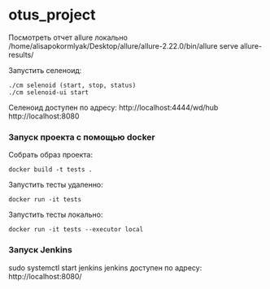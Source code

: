 # otus_project

Посмотреть отчет allure локально  
/home/alisapokormlyak/Desktop/allure/allure-2.22.0/bin/allure serve allure-results/

Запустить селеноид: 
```commandline
./cm selenoid (start, stop, status)
./cm selenoid-ui start
```

Селеноид доступен по адресу:
http://localhost:4444/wd/hub
http://localhost:8080

### Запуск проекта с помощью docker

Собрать образ проекта:
```commandline
docker build -t tests .
```

Запустить тесты удаленно: 
```commandline
docker run -it tests
```

Запустить тесты локально: 
```commandline
docker run -it tests --executor local
```

### Запуск Jenkins
sudo systemctl start jenkins
jenkins доступен по адресу:
http://localhost:8080/